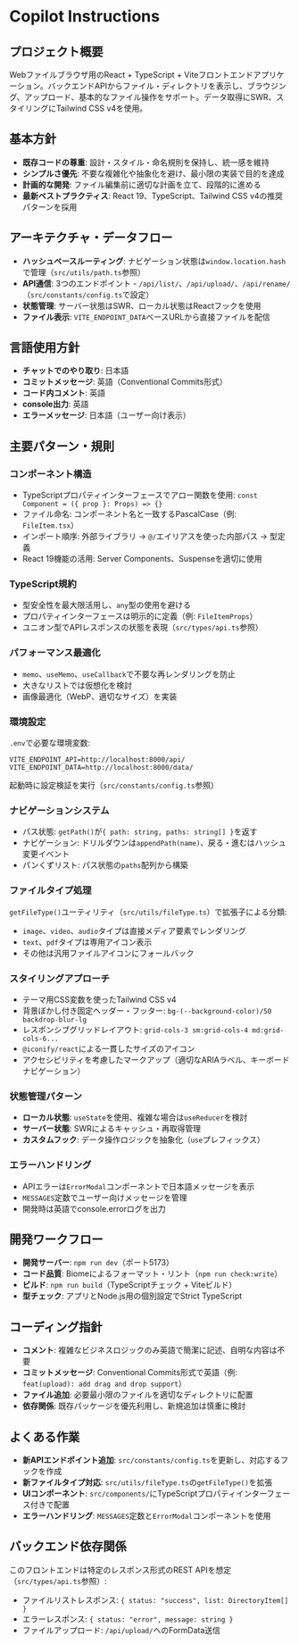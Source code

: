 # Copilot Instructions

## プロジェクト概要
Webファイルブラウザ用のReact + TypeScript + Viteフロントエンドアプリケーション。バックエンドAPIからファイル・ディレクトリを表示し、ブラウジング、アップロード、基本的なファイル操作をサポート。データ取得にSWR、スタイリングにTailwind CSS v4を使用。

## 基本方針
- **既存コードの尊重**: 設計・スタイル・命名規則を保持し、統一感を維持
- **シンプルさ優先**: 不要な複雑化や抽象化を避け、最小限の実装で目的を達成
- **計画的な開発**: ファイル編集前に適切な計画を立て、段階的に進める
- **最新ベストプラクティス**: React 19、TypeScript、Tailwind CSS v4の推奨パターンを採用

## アーキテクチャ・データフロー
- **ハッシュベースルーティング**: ナビゲーション状態は`window.location.hash`で管理（`src/utils/path.ts`参照）
- **API通信**: 3つのエンドポイント - `/api/list/`、`/api/upload/`、`/api/rename/`（`src/constants/config.ts`で設定）
- **状態管理**: サーバー状態はSWR、ローカル状態はReactフックを使用
- **ファイル表示**: `VITE_ENDPOINT_DATA`ベースURLから直接ファイルを配信

## 言語使用方針
- **チャットでのやり取り**: 日本語
- **コミットメッセージ**: 英語（Conventional Commits形式）
- **コード内コメント**: 英語
- **console出力**: 英語
- **エラーメッセージ**: 日本語（ユーザー向け表示）

## 主要パターン・規則

### コンポーネント構造
- TypeScriptプロパティインターフェースでアロー関数を使用: `const Component = ({ prop }: Props) => {}`
- ファイル命名: コンポーネント名と一致するPascalCase（例: `FileItem.tsx`）
- インポート順序: 外部ライブラリ → `@/`エイリアスを使った内部パス → 型定義
- React 19機能の活用: Server Components、Suspenseを適切に使用

### TypeScript規約
- 型安全性を最大限活用し、`any`型の使用を避ける
- プロパティインターフェースは明示的に定義（例: `FileItemProps`）
- ユニオン型でAPIレスポンスの状態を表現（`src/types/api.ts`参照）

### パフォーマンス最適化
- `memo`、`useMemo`、`useCallback`で不要な再レンダリングを防止
- 大きなリストでは仮想化を検討
- 画像最適化（WebP、適切なサイズ）を実装

### 環境設定
`.env`で必要な環境変数:
```
VITE_ENDPOINT_API=http://localhost:8000/api/
VITE_ENDPOINT_DATA=http://localhost:8000/data/
```
起動時に設定検証を実行（`src/constants/config.ts`参照）

### ナビゲーションシステム
- パス状態: `getPath()`が`{ path: string, paths: string[] }`を返す
- ナビゲーション: ドリルダウンは`appendPath(name)`、戻る・進むはハッシュ変更イベント
- パンくずリスト: パス状態の`paths`配列から構築

### ファイルタイプ処理
`getFileType()`ユーティリティ（`src/utils/fileType.ts`）で拡張子による分類:
- `image`、`video`、`audio`タイプは直接メディア要素でレンダリング
- `text`、`pdf`タイプは専用アイコン表示
- その他は汎用ファイルアイコンにフォールバック

### スタイリングアプローチ
- テーマ用CSS変数を使ったTailwind CSS v4
- 背景ぼかし付き固定ヘッダー・フッター: `bg-(--background-color)/50 backdrop-blur-lg`
- レスポンシブグリッドレイアウト: `grid-cols-3 sm:grid-cols-4 md:grid-cols-6...`
- `@iconify/react`による一貫したサイズのアイコン
- アクセシビリティを考慮したマークアップ（適切なARIAラベル、キーボードナビゲーション）

### 状態管理パターン
- **ローカル状態**: `useState`を使用、複雑な場合は`useReducer`を検討
- **サーバー状態**: SWRによるキャッシュ・再取得管理
- **カスタムフック**: データ操作ロジックを抽象化（`use`プレフィックス）

### エラーハンドリング
- APIエラーは`ErrorModal`コンポーネントで日本語メッセージを表示
- `MESSAGES`定数でユーザー向けメッセージを管理
- 開発時は英語でconsole.errorログを出力

## 開発ワークフロー
- **開発サーバー**: `npm run dev`（ポート5173）
- **コード品質**: Biomeによるフォーマット・リント（`npm run check:write`）
- **ビルド**: `npm run build`（TypeScriptチェック + Viteビルド）
- **型チェック**: アプリとNode.js用の個別設定でStrict TypeScript

## コーディング指針
- **コメント**: 複雑なビジネスロジックのみ英語で簡潔に記述、自明な内容は不要
- **コミットメッセージ**: Conventional Commits形式で英語（例: `feat(upload): add drag and drop support`）
- **ファイル追加**: 必要最小限のファイルを適切なディレクトリに配置
- **依存関係**: 既存パッケージを優先利用し、新規追加は慎重に検討

## よくある作業
- **新APIエンドポイント追加**: `src/constants/config.ts`を更新し、対応するフックを作成
- **新ファイルタイプ対応**: `src/utils/fileType.ts`の`getFileType()`を拡張
- **UIコンポーネント**: `src/components/`にTypeScriptプロパティインターフェース付きで配置
- **エラーハンドリング**: `MESSAGES`定数と`ErrorModal`コンポーネントを使用

## バックエンド依存関係
このフロントエンドは特定のレスポンス形式のREST APIを想定（`src/types/api.ts`参照）:
- ファイルリストレスポンス: `{ status: "success", list: DirectoryItem[] }`
- エラーレスポンス: `{ status: "error", message: string }`
- ファイルアップロード: `/api/upload/`へのFormData送信
